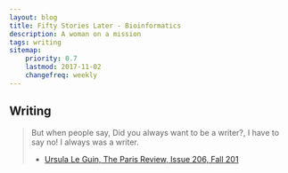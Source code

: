```yaml
---
layout: blog
title: Fifty Stories Later - Bioinformatics
description: A woman on a mission
tags: writing
sitemap:
    priority: 0.7
    lastmod: 2017-11-02
    changefreq: weekly
---
```

## Writing

> But when people say, Did you always want to be a writer?, I have to say no! I
> always was a writer.
> 
> - [Ursula Le Guin, The Paris Review, Issue 206, Fall 201](https://www.theparisreview.org/interviews/6253/ursula-k-le-guin-the-art-of-fiction-no-221-ursula-k-le-guin)

<!--<span class="image left"><img src="{{ "/images/pic04.jpg" | absolute_url }}" alt="" /></span>-->

